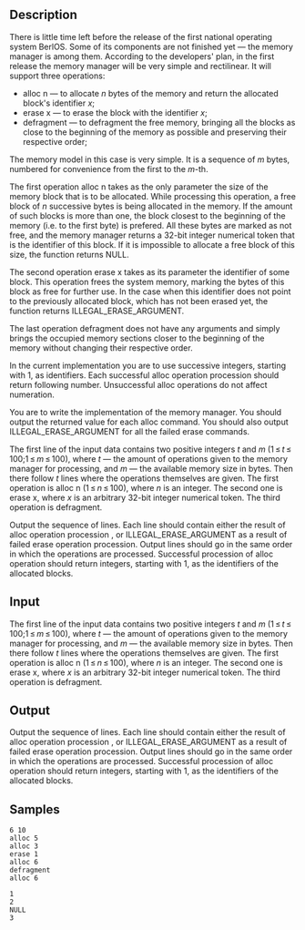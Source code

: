 ## Description

<div><p>There is little time left before the release of the first national operating system BerlOS. Some of its components are not finished yet — the memory manager is among them. According to the developers' plan, in the first release the memory manager will be very simple and rectilinear. It will support three operations: </p><ul> <li> <span class="tex-font-style-tt">alloc n</span> — to allocate <span class="tex-span"><i>n</i></span> bytes of the memory and return the allocated block's identifier <span class="tex-span"><i>x</i></span>; </li><li> <span class="tex-font-style-tt">erase x</span> — to erase the block with the identifier <span class="tex-span"><i>x</i></span>; </li><li> <span class="tex-font-style-tt">defragment</span> — to defragment the free memory, bringing all the blocks as close to the beginning of the memory as possible and preserving their respective order; </li></ul><p>The memory model in this case is very simple. It is a sequence of <span class="tex-span"><i>m</i></span> bytes, numbered for convenience from the first to the <span class="tex-span"><i>m</i></span>-th.</p><p>The first operation <span class="tex-font-style-tt">alloc n</span> takes as the only parameter the size of the memory block that is to be allocated. While processing this operation, a free block of <span class="tex-span"><i>n</i></span> successive bytes is being allocated in the memory. If the amount of such blocks is more than one, the block closest to the beginning of the memory (i.e. to the first byte) is prefered. All these bytes are marked as not free, and the memory manager returns a 32-bit integer numerical token that is the identifier of this block. If it is impossible to allocate a free block of this size, the function returns <span class="tex-font-style-tt">NULL</span>.</p><p>The second operation <span class="tex-font-style-tt">erase x</span> takes as its parameter the identifier of some block. This operation frees the system memory, marking the bytes of this block as free for further use. In the case when this identifier does not point to the previously allocated block, which has not been erased yet, the function returns <span class="tex-font-style-tt">ILLEGAL_ERASE_ARGUMENT</span>.</p><p>The last operation <span class="tex-font-style-tt">defragment</span> does not have any arguments and simply brings the occupied memory sections closer to the beginning of the memory without changing their respective order.</p><p>In the current implementation you are to use successive integers, starting with 1, as identifiers. Each successful <span class="tex-font-style-tt">alloc</span> operation procession should return following number. Unsuccessful <span class="tex-font-style-tt">alloc</span> operations do not affect numeration.</p><p>You are to write the implementation of the memory manager. You should output the returned value for each <span class="tex-font-style-tt">alloc</span> command. You should also output <span class="tex-font-style-tt">ILLEGAL_ERASE_ARGUMENT</span> for all the failed <span class="tex-font-style-tt">erase</span> commands.</p></div><div class="input-specification"><p>The first line of the input data contains two positive integers <span class="tex-span"><i>t</i></span> and <span class="tex-span"><i>m</i></span> (<span class="tex-span">1 ≤ <i>t</i> ≤ 100;1 ≤ <i>m</i> ≤ 100</span>), where <span class="tex-span"><i>t</i></span> — the amount of operations given to the memory manager for processing, and <span class="tex-span"><i>m</i></span> — the available memory size in bytes. Then there follow <span class="tex-span"><i>t</i></span> lines where the operations themselves are given. The first operation is <span class="tex-font-style-tt">alloc n</span> (<span class="tex-span">1 ≤ <i>n</i> ≤ 100</span>), where <span class="tex-span"><i>n</i></span> is an integer. The second one is <span class="tex-font-style-tt">erase x</span>, where <span class="tex-span"><i>x</i></span> is an arbitrary 32-bit integer numerical token. The third operation is <span class="tex-font-style-tt">defragment</span>. </p></div><div class="output-specification"><p>Output the sequence of lines. Each line should contain either the result of <span class="tex-font-style-tt">alloc</span> operation procession , or <span class="tex-font-style-tt">ILLEGAL_ERASE_ARGUMENT</span> as a result of failed <span class="tex-font-style-tt">erase</span> operation procession. Output lines should go in the same order in which the operations are processed. Successful procession of <span class="tex-font-style-tt">alloc</span> operation should return integers, starting with 1, as the identifiers of the allocated blocks.</p></div>


## Input

<p>The first line of the input data contains two positive integers <span class="tex-span"><i>t</i></span> and <span class="tex-span"><i>m</i></span> (<span class="tex-span">1 ≤ <i>t</i> ≤ 100;1 ≤ <i>m</i> ≤ 100</span>), where <span class="tex-span"><i>t</i></span> — the amount of operations given to the memory manager for processing, and <span class="tex-span"><i>m</i></span> — the available memory size in bytes. Then there follow <span class="tex-span"><i>t</i></span> lines where the operations themselves are given. The first operation is <span class="tex-font-style-tt">alloc n</span> (<span class="tex-span">1 ≤ <i>n</i> ≤ 100</span>), where <span class="tex-span"><i>n</i></span> is an integer. The second one is <span class="tex-font-style-tt">erase x</span>, where <span class="tex-span"><i>x</i></span> is an arbitrary 32-bit integer numerical token. The third operation is <span class="tex-font-style-tt">defragment</span>. </p>


## Output

<p>Output the sequence of lines. Each line should contain either the result of <span class="tex-font-style-tt">alloc</span> operation procession , or <span class="tex-font-style-tt">ILLEGAL_ERASE_ARGUMENT</span> as a result of failed <span class="tex-font-style-tt">erase</span> operation procession. Output lines should go in the same order in which the operations are processed. Successful procession of <span class="tex-font-style-tt">alloc</span> operation should return integers, starting with 1, as the identifiers of the allocated blocks.</p>


## Samples

```input1
6 10
alloc 5
alloc 3
erase 1
alloc 6
defragment
alloc 6

```

```output1
1
2
NULL
3

```



